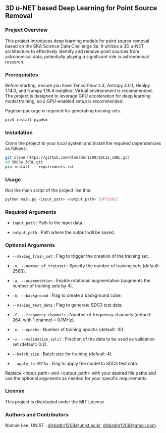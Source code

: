 ## 3D u-NET based Deep Learning for Point Source Removal

### Project Overview
This project introduces deep learning models for point source removal based on the SKA Science Data Challenge 3a. It utilizes a 3D u-NET architecture to effectively identify and remove point sources from astronomical data, potentially playing a significant role in astronomical research.

### Prerequisites
Before starting, ensure you have TensorFlow 2.4, Astropy 4.0.1, Healpy 1.14.0, and Numpy 1.16.4 installed. Virtual envirionment is recommended. The project is designed to leverage GPU acceleration for deep learning model training, so a GPU-enabled setup is recommended.

Pygdsm package is required for generating training sets.

```bash
pip3 install pygdsm

```
### Installation
Clone the project to your local system and install the required dependencies as follows:

```bash
git clone https://github.com/dlskadnr1209/SDC3a_3dDL.git
cd SDC3a_3dDL.git
pip install -r requirements.txt
```
### Usage
Run the main script of the project like this:

```bash
python main.py <input_path> <output_path> [OPTIONS]
```
### Required Arguments
* `input_path` : Path to the input data.

* `output_path` : Path where the output will be saved.
### Optional Arguments

* `--making_train_set` : Flag to trigger the creation of the training set.

* `-n, --number_of_trainset` : Specify the number of training sets (default: 2560).

* `-a, --augmentation` : Enable rotational augmentation (augments the number of training sets by 4).

* `-b, --background` : Flag to create a background cube.

* `--making_test_data` : Flag to generate SDC3 test data.

* `-f, --frequency_channels` : Number of frequency channels (default: 264, with 1 channel = 0.1MHz).

* `-e, --epochs` : Number of training epochs (default: 10).

* `-v, --validation_split` : Fraction of the data to be used as validation set (default: 0.2).

* `--batch_size` : Batch size for training (default: 4).

* `--apply_to_SDC3a` : Flag to apply the model to SDC3 test data.

Replace <input_path> and <output_path> with your desired file paths and use the optional arguments as needed for your specific requirements.

### License
This project is distributed under the MIT License.

### Authors and Contributors
Namuk Lee, UNIST :  dlskadnr1209@unist.ac.kr, dlskadnr1209@gmail.com
